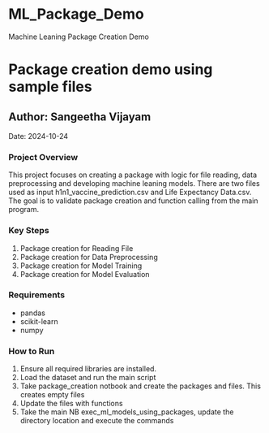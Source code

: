 # ML_Package_Demo
Machine Leaning Package Creation Demo

# Package creation demo using sample files

## Author: Sangeetha Vijayam
Date: 2024-10-24

### Project Overview
This project focuses on creating a package with logic for file reading, data preprocessing and developing machine leaning models. There are two files used as input h1n1_vaccine_prediction.csv and Life Expectancy Data.csv. The goal is to validate package creation and function calling from the main program.

### Key Steps
1. Package creation for Reading File
2. Package creation for Data Preprocessing
3. Package creation for Model Training
4. Package creation for Model Evaluation

### Requirements
- pandas
- scikit-learn
- numpy

### How to Run
1. Ensure all required libraries are installed.
2. Load the dataset and run the main script
3. Take package_creation notbook and create the packages and files. This creates empty files
4. Update the files with functions
5. Take the main NB exec_ml_models_using_packages, update the directory location and execute the commands
